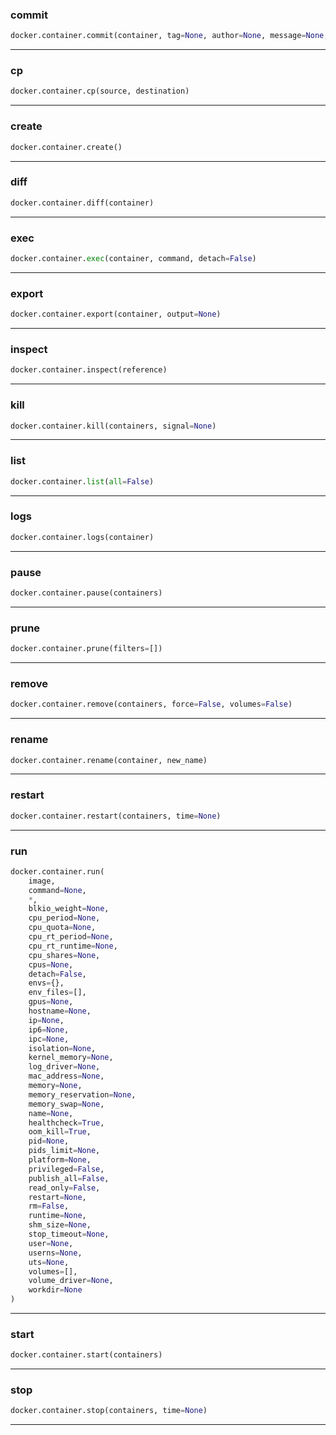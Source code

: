 ### commit


```python
docker.container.commit(container, tag=None, author=None, message=None, pause=True)
```


----

### cp


```python
docker.container.cp(source, destination)
```


----

### create


```python
docker.container.create()
```


----

### diff


```python
docker.container.diff(container)
```


----

### exec


```python
docker.container.exec(container, command, detach=False)
```


----

### export


```python
docker.container.export(container, output=None)
```


----

### inspect


```python
docker.container.inspect(reference)
```


----

### kill


```python
docker.container.kill(containers, signal=None)
```


----

### list


```python
docker.container.list(all=False)
```


----

### logs


```python
docker.container.logs(container)
```


----

### pause


```python
docker.container.pause(containers)
```


----

### prune


```python
docker.container.prune(filters=[])
```


----

### remove


```python
docker.container.remove(containers, force=False, volumes=False)
```


----

### rename


```python
docker.container.rename(container, new_name)
```


----

### restart


```python
docker.container.restart(containers, time=None)
```


----

### run


```python
docker.container.run(
    image,
    command=None,
    *,
    blkio_weight=None,
    cpu_period=None,
    cpu_quota=None,
    cpu_rt_period=None,
    cpu_rt_runtime=None,
    cpu_shares=None,
    cpus=None,
    detach=False,
    envs={},
    env_files=[],
    gpus=None,
    hostname=None,
    ip=None,
    ip6=None,
    ipc=None,
    isolation=None,
    kernel_memory=None,
    log_driver=None,
    mac_address=None,
    memory=None,
    memory_reservation=None,
    memory_swap=None,
    name=None,
    healthcheck=True,
    oom_kill=True,
    pid=None,
    pids_limit=None,
    platform=None,
    privileged=False,
    publish_all=False,
    read_only=False,
    restart=None,
    rm=False,
    runtime=None,
    shm_size=None,
    stop_timeout=None,
    user=None,
    userns=None,
    uts=None,
    volumes=[],
    volume_driver=None,
    workdir=None
)
```


----

### start


```python
docker.container.start(containers)
```


----

### stop


```python
docker.container.stop(containers, time=None)
```


----

